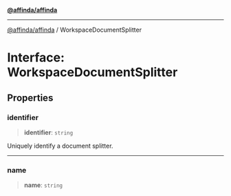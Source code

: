 [**@affinda/affinda**](../README.md)

***

[@affinda/affinda](../globals.md) / WorkspaceDocumentSplitter

# Interface: WorkspaceDocumentSplitter

## Properties

### identifier

> **identifier**: `string`

Uniquely identify a document splitter.

***

### name

> **name**: `string`
